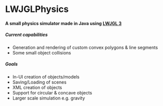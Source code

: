 # LWJGLPhysics
<h4> A small physics simulator made in Java using <a href = "https://lwjgl.org"> LWJGL 3</a> </h4>
<h5> Current capabilities </h5>
<ul>
    <li> Generation and rendering of custom convex polygons & line segments
    <li> Some small object collisions
</ul>
<h5> Goals </h5>
<ul>
    <li> In-UI creation of objects/models
    <li> Saving/Loading of scenes
    <li> XML creation of objects
    <li> Support for circular & concave objects
    <li> Larger scale simulation e.g. gravity
</ul>
